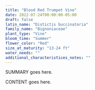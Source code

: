 ```yaml
---
title: "Blood Red Trumpet Vine"
date: 2022-07-24T00:00:00-05:00
draft: false
latin_name: "Distictis buccinatoria"
family_name: "Bignoniaceae"
plant_type: "Vine"
bloom_time: "Summer"
flower_color: "Red"
size_at_maturity: "13-24 ft"
water_needs: ""
additional_characteristices_notes: ""
---
```


SUMMARY goes here.

<!--more-->

CONTENT goes here.